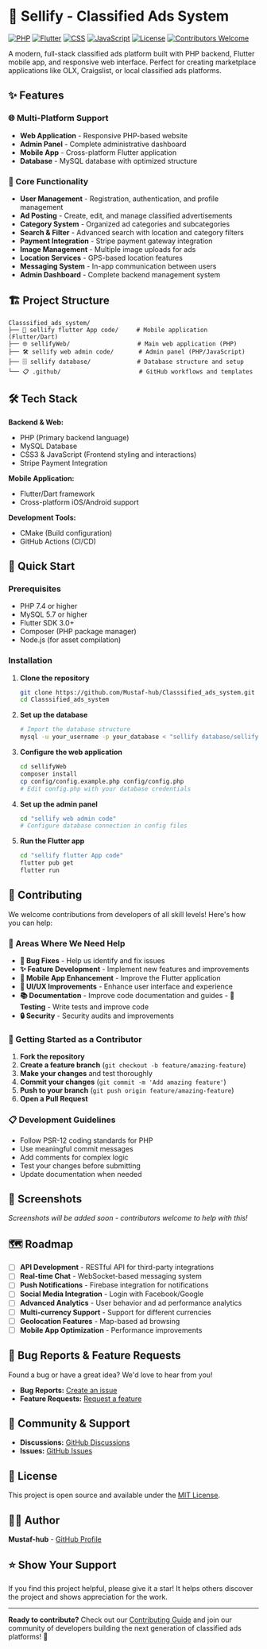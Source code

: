 # 🏪 Sellify - Classified Ads System

[![PHP](https://img.shields.io/badge/PHP-66.2%25-777BB4?style=flat&logo=php&logoColor=white)](https://php.net)
[![Flutter](https://img.shields.io/badge/Flutter-25.8%25-02569B?style=flat&logo=flutter&logoColor=white)](https://flutter.dev)
[![CSS](https://img.shields.io/badge/CSS-5.9%25-1572B6?style=flat&logo=css3&logoColor=white)](https://www.w3.org/Style/CSS)
[![JavaScript](https://img.shields.io/badge/JavaScript-1.6%25-F7DF1E?style=flat&logo=javascript&logoColor=black)](https://javascript.com)
[![License](https://img.shields.io/badge/license-Open%20Source-green)](LICENSE)
[![Contributors Welcome](https://img.shields.io/badge/contributors-welcome-brightgreen.svg)](CONTRIBUTING.md)

A modern, full-stack classified ads platform built with PHP backend, Flutter mobile app, and responsive web interface. Perfect for creating marketplace applications like OLX, Craigslist, or local classified ads platforms.

## ✨ Features

### 🌐 Multi-Platform Support
- **Web Application** - Responsive PHP-based website
- **Admin Panel** - Complete administrative dashboard
- **Mobile App** - Cross-platform Flutter application
- **Database** - MySQL database with optimized structure

### 🚀 Core Functionality
- **User Management** - Registration, authentication, and profile management
- **Ad Posting** - Create, edit, and manage classified advertisements
- **Category System** - Organized ad categories and subcategories
- **Search & Filter** - Advanced search with location and category filters
- **Payment Integration** - Stripe payment gateway integration
- **Image Management** - Multiple image uploads for ads
- **Location Services** - GPS-based location features
- **Messaging System** - In-app communication between users
- **Admin Dashboard** - Complete backend management system

## 🏗️ Project Structure

```
Classsified_ads_system/
├── 📱 sellify flutter App code/     # Mobile application (Flutter/Dart)
├── 🌐 sellifyWeb/                   # Main web application (PHP)
├── 🛠️ sellify web admin code/       # Admin panel (PHP/JavaScript)
├── 🗄️ sellify database/             # Database structure and setup
└── 📋 .github/                      # GitHub workflows and templates
```

## 🛠️ Tech Stack

**Backend & Web:**
- PHP (Primary backend language)
- MySQL Database
- CSS3 & JavaScript (Frontend styling and interactions)
- Stripe Payment Integration

**Mobile Application:**
- Flutter/Dart framework
- Cross-platform iOS/Android support

**Development Tools:**
- CMake (Build configuration)
- GitHub Actions (CI/CD)

## 🚀 Quick Start

### Prerequisites
- PHP 7.4 or higher
- MySQL 5.7 or higher
- Flutter SDK 3.0+
- Composer (PHP package manager)
- Node.js (for asset compilation)

### Installation

1. **Clone the repository**
   ```bash
   git clone https://github.com/Mustaf-hub/Classsified_ads_system.git
   cd Classsified_ads_system
   ```

2. **Set up the database**
   ```bash
   # Import the database structure
   mysql -u your_username -p your_database < "sellify database/sellify.sql"
   ```

3. **Configure the web application**
   ```bash
   cd sellifyWeb
   composer install
   cp config/config.example.php config/config.php
   # Edit config.php with your database credentials
   ```

4. **Set up the admin panel**
   ```bash
   cd "sellify web admin code"
   # Configure database connection in config files
   ```

5. **Run the Flutter app**
   ```bash
   cd "sellify flutter App code"
   flutter pub get
   flutter run
   ```

## 🤝 Contributing

We welcome contributions from developers of all skill levels! Here's how you can help:

### 🎯 Areas Where We Need Help

- **🐛 Bug Fixes** - Help us identify and fix issues
- **✨ Feature Development** - Implement new features and improvements
- **📱 Mobile App Enhancement** - Improve the Flutter application
- **🎨 UI/UX Improvements** - Enhance user interface and experience
- **📚 Documentation** - Improve code documentation and guides
      - **🧪 Testing** - Write tests and improve code 
- **🔒 Security** - Security audits and improvements

### 🚀 Getting Started as a Contributor

1. **Fork the repository**
2. **Create a feature branch** (`git checkout -b feature/amazing-feature`)
3. **Make your changes** and test thoroughly
4. **Commit your changes** (`git commit -m 'Add amazing feature'`)
5. **Push to your branch** (`git push origin feature/amazing-feature`)
6. **Open a Pull Request**

### 📋 Development Guidelines

- Follow PSR-12 coding standards for PHP
- Use meaningful commit messages
- Add comments for complex logic
- Test your changes before submitting
- Update documentation when needed

## 📸 Screenshots

*Screenshots will be added soon - contributors welcome to help with this!*

## 🗺️ Roadmap

- [ ] **API Development** - RESTful API for third-party integrations
- [ ] **Real-time Chat** - WebSocket-based messaging system
- [ ] **Push Notifications** - Firebase integration for notifications
- [ ] **Social Media Integration** - Login with Facebook/Google
- [ ] **Advanced Analytics** - User behavior and ad performance analytics
- [ ] **Multi-currency Support** - Support for different currencies
- [ ] **Geolocation Features** - Map-based ad browsing
- [ ] **Mobile App Optimization** - Performance improvements

## 🐛 Bug Reports & Feature Requests

Found a bug or have a great idea? We'd love to hear from you!

- **Bug Reports:** [Create an issue](https://github.com/Mustaf-hub/Classsified_ads_system/issues/new?template=bug_report.md)
- **Feature Requests:** [Request a feature](https://github.com/Mustaf-hub/Classsified_ads_system/issues/new?template=feature_request.md)

## 💬 Community & Support

- **Discussions:** [GitHub Discussions](https://github.com/Mustaf-hub/Classsified_ads_system/discussions)
- **Issues:** [GitHub Issues](https://github.com/Mustaf-hub/Classsified_ads_system/issues)

## 📄 License

This project is open source and available under the [MIT License](LICENSE).

## 👨‍💻 Author

**Mustaf-hub** - [GitHub Profile](https://github.com/Mustaf-hub)

## ⭐ Show Your Support

If you find this project helpful, please give it a star! It helps others discover the project and shows appreciation for the work.

---

**Ready to contribute?** Check out our [Contributing Guide](CONTRIBUTING.md) and join our community of developers building the next generation of classified ads platforms! 🚀
